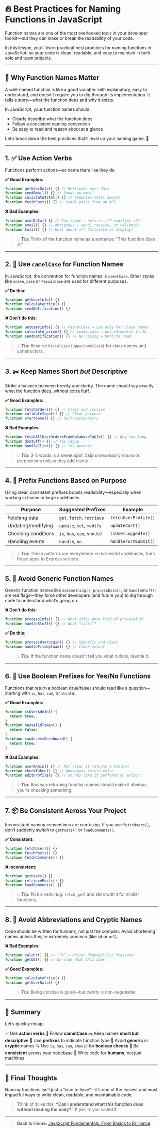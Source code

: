 # 🔥 Best Practices for Naming Functions in JavaScript

Function names are one of the most overlooked tools in your developer toolkit—but they can make or break the readability of your code.

In this lesson, you'll learn practical best practices for naming functions in JavaScript, so your code is clean, readable, and easy to maintain in both solo and team projects.

---

## 🚨 Why Function Names Matter

A well-named function is like a good variable: self-explanatory, easy to understand, and doesn't require you to dig through its implementation. It tells a story—what the function does and why it exists.

In JavaScript, your function names should:

- Clearly describe what the function does
- Follow a consistent naming convention
- Be easy to read and reason about at a glance

Let’s break down the best practices that’ll level up your naming game. 🚀

---

## 1. ✅ Use Action Verbs

Functions perform actions—so name them like they do.

**✅ Good Examples:**

```js
function getUserData() {} // Retrieves user data
function sendEmail() {} // Sends an email
function calculateTotal() {} // Computes total amount
function fetchPosts() {} // Loads posts from an API
```

**❌ Bad Examples:**

```js
function userData() {} // Too vague – returns it? modifies it?
function email() {} // Ambiguous – send, receive, or validate?
function total() {} // What about it? Calculate or display?
```

> 💡 **Tip:** Think of the function name as a sentence: “This function _does X_.”

---

## 2. 🐫 Use `camelCase` for Function Names

In JavaScript, the convention for function names is `camelCase`. Other styles like `snake_case` or `PascalCase` are used for different purposes.

**✅ Do this:**

```js
function getUserInfo() {}
function calculatePrice() {}
function sendNotification() {}
```

**❌ Don’t do this:**

```js
function GetUserInfo() {} // PascalCase → use only for class names
function calculate_price() {} // snake_case → non-idiomatic in JS
function sendnotification() {} // No casing → hard to read
```

> 💡 **Tip:** Reserve `PascalCase` (`UpperCamelCase`) for class names and constructors.

---

## 3. ✂️ Keep Names Short _but_ Descriptive

Strike a balance between brevity and clarity. The name should say exactly what the function does, without extra fluff.

**✅ Good Examples:**

```js
function fetchOrders() {} // Clear and concise
function validateInput() {} // Clear purpose
function startGame() {} // Self-explanatory
```

**❌ Bad Examples:**

```js
function fetchAllUserOrdersFromDatabaseTable() {} // Way too long
function doStuff() {} // Too vague
function handleClick() {} // Too generic
```

> 💡 **Tip:** 3–5 words is a sweet spot. Skip unnecessary nouns or prepositions unless they add clarity.

---

## 4. 🧩 Prefix Functions Based on Purpose

Using clear, consistent prefixes boosts readability—especially when working in teams or large codebases.

| Purpose             | Suggested Prefixes           | Example              |
| ------------------- | ---------------------------- | -------------------- |
| Fetching data       | `get`, `fetch`, `retrieve`   | `fetchUserProfile()` |
| Updating/modifying  | `update`, `set`, `modify`    | `updateCart()`       |
| Checking conditions | `is`, `has`, `can`, `should` | `isUserLoggedIn()`   |
| Handling events     | `handle`, `on`               | `handleFormSubmit()` |

> 💡 **Tip:** These patterns are everywhere in real-world codebases, from React apps to Express servers.

---

## 5. 🚫 Avoid Generic Function Names

Generic function names like `doSomething()`, `processData()`, or `handleStuff()` are red flags—they force other developers (and future you) to dig through code to understand what’s going on.

**❌ Don’t do this:**

```js
function processInfo() {} // What info? What kind of processing?
function handleStuff() {} // What "stuff"?
```

**✅ Do this:**

```js
function processUserLogin() {} // Specific and clear
function handleFileUpload() {} // Clear intent
```

> 💡 **Tip:** If the function name doesn’t tell you what it _does_, rewrite it.

---

## 6. 🔁 Use Boolean Prefixes for Yes/No Functions

Functions that return a boolean (true/false) should read like a question—starting with `is`, `has`, `can`, or `should`.

**✅ Good Examples:**

```js
function isUserAdmin() {
  return true;
}
function hasValidToken() {
  return false;
}
function canAccessDashboard() {
  return true;
}
```

**❌ Bad Examples:**

```js
function userAdmin() {} // Not clear it returns a boolean
function checkToken() {} // Ambiguous return value
function editProfile() {} // Sounds like it performs an action
```

> 💡 **Tip:** Boolean-returning function names should make it obvious you’re checking something.

---

## 7. 📦 Be Consistent Across Your Project

Inconsistent naming conventions are confusing. If you use `fetchUsers()`, don’t suddenly switch to `getPosts()` or `loadComments()`.

**✅ Consistent:**

```js
function fetchUsers() {}
function fetchPosts() {}
function fetchComments() {}
```

**❌ Inconsistent:**

```js
function getUsers() {}
function retrievePosts() {}
function loadComments() {}
```

> 💡 **Tip:** Pick a verb (e.g. `fetch`, `get`) and stick with it for similar functions.

---

## 8. 🧠 Avoid Abbreviations and Cryptic Names

Code should be written for _humans_, not just the compiler. Avoid shortening names unless they’re extremely common (like `id` or `url`).

**❌ Bad Examples:**

```js
function calcPr() {} // “Pr” → Price? Probability? Pressure?
function getUdt() {} // No clue what this does
```

**✅ Good Examples:**

```js
function calculatePrice() {}
function getUserData() {}
```

> 💡 **Tip:** Being concise is good—but _clarity_ is non-negotiable.

---

## 🧵 Summary

Let’s quickly recap:

✅ Use **action verbs**
🐫 Follow **camelCase**
✂️ Keep names **short but descriptive**
🔖 Use **prefixes** to indicate function type
📛 Avoid **generic** or **cryptic** names
🔍 Use `is`, `has`, `can`, `should` for **boolean checks**
🔁 Be **consistent** across your codebase
📢 Write code for **humans**, not just machines

---

## 🧠 Final Thoughts

Naming functions isn’t just a “nice to have”—it’s one of the easiest and most impactful ways to write clean, readable, and maintainable code.

> Think of it like this: **“Can I understand what this function does without reading the body?”**
> If yes → you nailed it.

---

> **Back to Home:** [JavaScript Fundamentals: From Basics to Brilliance](../index.md)
